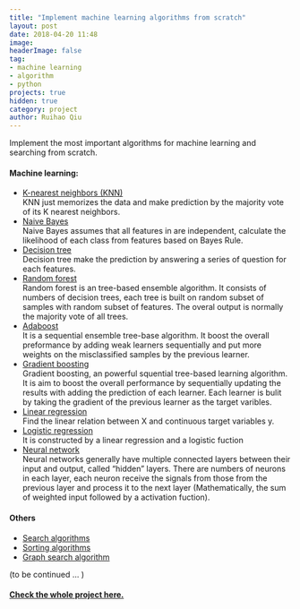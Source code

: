 ```yaml
---
title: "Implement machine learning algorithms from scratch"
layout: post
date: 2018-04-20 11:48
image:
headerImage: false
tag:
- machine learning
- algorithm
- python
projects: true
hidden: true
category: project
author: Ruihao Qiu
---
```

<div class="breaker"></div>

Implement the most important algorithms for machine learning and searching from scratch.

#### **Machine learning**:

- [K-nearest neighbors (KNN)](https://github.com/RuihaoQiu/Algorithms/blob/master/KNearestNeighbor.ipynb)  
KNN just memorizes the data and make prediction by the majority vote of its K nearest neighbors.
- [Naive Bayes](https://github.com/RuihaoQiu/Algorithms/blob/master/NaiveBayes.ipynb)  
Naive Bayes assumes that all features in are independent, calculate the likelihood of each class from features based on Bayes Rule.
- [Decision tree](https://github.com/RuihaoQiu/Algorithms/blob/master/DecisionTree.ipynb)  
Decision tree make the prediction by answering a series of question for each features.
- [Random forest](https://github.com/RuihaoQiu/Algorithms/blob/master/RandomForest.ipynb)  
Random forest is an tree-based ensemble algorithm. It consists of numbers of decision trees, each tree is built on random subset of samples with random subset of features. The overal output is normally the majority vote of all trees.
- [Adaboost](https://github.com/RuihaoQiu/Algorithms/blob/master/Adaboost.ipynb)  
It is a sequential ensemble tree-base algorithm. It boost the overall preformance by adding weak learners sequentially and put more weights on the misclassified samples by the previous learner.
- [Gradient boosting](https://github.com/RuihaoQiu/Algorithms/blob/master/GradientBoosting.ipynb)  
Gradient boosting, an powerful squential tree-based learning algorithm. It is aim to boost the overall performance by sequentially updating the results with adding the prediction of each learner. Each learner is bulit by taking the gradient of the previous learner as the target varibles.
- [Linear regression](https://github.com/RuihaoQiu/Algorithms/blob/master/LinearRegression.ipynb)  
Find the linear relation between X and continuous target variables y.
- [Logistic regression](https://github.com/RuihaoQiu/Algorithms/blob/master/LogisticRegression.ipynb)  
It is constructed by a linear regression and a logistic fuction
- [Neural network](https://github.com/RuihaoQiu/Algorithms/blob/master/NeuralNetwork.ipynb)  
Neural networks generally have multiple connected layers between their input and output, called “hidden” layers. There are numbers of neurons in each layer, each neuron receive the signals from those from the previous layer and process it to the next layer (Mathematically, the sum of weighted input followed by a activation fuction).


#### **Others**
- [Search algorithms](https://github.com/RuihaoQiu/Algorithms/blob/master/Searching.ipynb)
- [Sorting algorithms](https://github.com/RuihaoQiu/Algorithms/blob/master/Sorting.ipynb)
- [Graph search algorithm](https://github.com/RuihaoQiu/Algorithms/blob/master/GraphSearchAlgorithm.ipynb)

(to be continued … )

<div class="breaker"></div>

#### [Check the whole project here.](https://github.com/RuihaoQiu/Algorithms)
